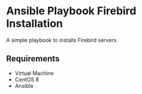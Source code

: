 Ansible Playbook Firebird Installation
=========

A simple playbook to installs Firebird servers

Requirements
------------

  - Virtual Machine
  - CentOS 8
  - Ansible